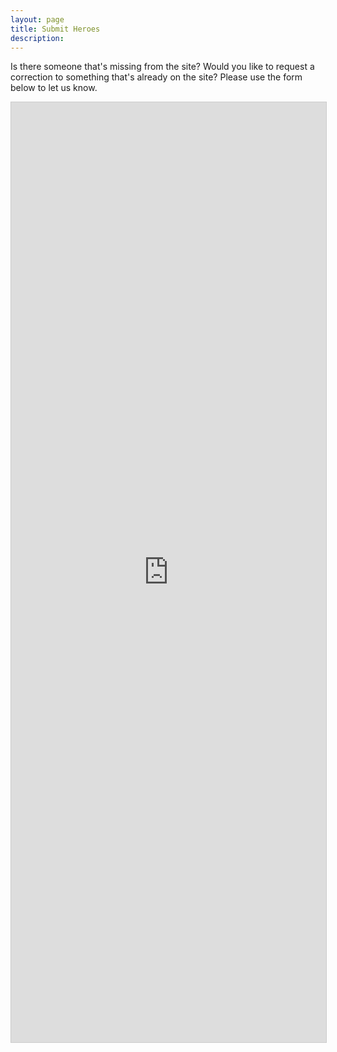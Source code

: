 ```yaml
---
layout: page
title: Submit Heroes
description: 
---
```


Is there someone that's missing from the site? Would you like to request a correction to something that's already on the site? Please use the form below to let us know.

<div class="usa-container" aria-label="COVID-19 Hero Submission Form">
<script src="https://static.airtable.com/js/embed/embed_snippet_v1.js"></script><iframe class="airtable-embed airtable-dynamic-height" src="https://airtable.com/embed/shrOPtsHdyqIpVB8d" frameborder="0" onmousewheel="" width="100%" height="1504" style="background: transparent; border: 1px solid #ccc;"></iframe>
</div>